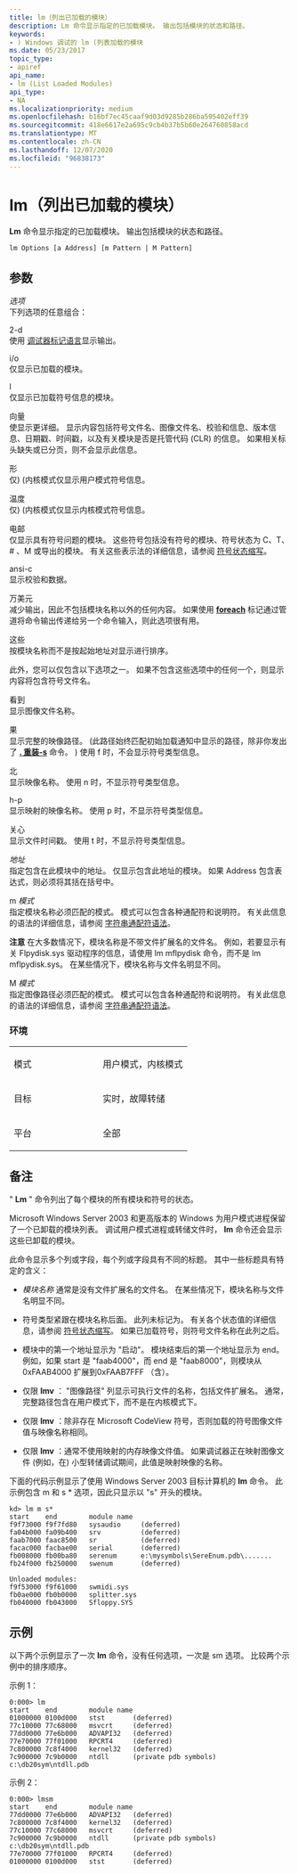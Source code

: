 ```yaml
---
title: lm（列出已加载的模块）
description: Lm 命令显示指定的已加载模块。 输出包括模块的状态和路径。
keywords:
- ) Windows 调试的 lm (列表加载的模块
ms.date: 05/23/2017
topic_type:
- apiref
api_name:
- lm (List Loaded Modules)
api_type:
- NA
ms.localizationpriority: medium
ms.openlocfilehash: b16bf7ec45caaf9d03d9285b286ba595402eff39
ms.sourcegitcommit: 418e6617e2a695c9cb4b37b5b60e264760858acd
ms.translationtype: MT
ms.contentlocale: zh-CN
ms.lasthandoff: 12/07/2020
ms.locfileid: "96838173"
---
```

# <a name="lm-list-loaded-modules"></a>lm（列出已加载的模块）


**Lm** 命令显示指定的已加载模块。 输出包括模块的状态和路径。

```dbgcmd
lm Options [a Address] [m Pattern | M Pattern]
```

## <a name="span-idddk_cmd_list_loaded_modules_dbgspanspan-idddk_cmd_list_loaded_modules_dbgspanparameters"></a><span id="ddk_cmd_list_loaded_modules_dbg"></span><span id="DDK_CMD_LIST_LOADED_MODULES_DBG"></span>参数


<span id="_______Options______"></span><span id="_______options______"></span><span id="_______OPTIONS______"></span>*选项*   
下列选项的任意组合：

<span id="D"></span><span id="d"></span>2-d  
使用 [调试器标记语言](debugger-markup-language-commands.md)显示输出。

<span id="o"></span><span id="O"></span>i/o  
仅显示已加载的模块。

<span id="l"></span><span id="L"></span>l  
仅显示已加载符号信息的模块。

<span id="v"></span><span id="V"></span>向量  
使显示更详细。 显示内容包括符号文件名、图像文件名、校验和信息、版本信息、日期戳、时间戳，以及有关模块是否是托管代码 (CLR) 的信息。 如果相关标头缺失或已分页，则不会显示此信息。

<span id="u"></span><span id="U"></span>形  
仅)  (内核模式仅显示用户模式符号信息。

<span id="k"></span><span id="K"></span>温度  
仅)  (内核模式仅显示内核模式符号信息。

<span id="e"></span><span id="E"></span>电邮  
仅显示具有符号问题的模块。 这些符号包括没有符号的模块、符号状态为 C、T、 \# 、M 或导出的模块。 有关这些表示法的详细信息，请参阅 [符号状态缩写](symbol-status-abbreviations.md)。

<span id="c"></span><span id="C"></span>ansi-c  
显示校验和数据。

<span id="1m"></span><span id="1M"></span>万美元  
减少输出，因此不包括模块名称以外的任何内容。 如果使用 [**foreach**](-foreach.md) 标记通过管道将命令输出传递给另一个命令输入，则此选项很有用。

<span id="sm"></span><span id="SM"></span>这些  
按模块名称而不是按起始地址对显示进行排序。

此外，您可以仅包含以下选项之一。 如果不包含这些选项中的任何一个，则显示内容将包含符号文件名。

<span id="i"></span><span id="I"></span>看到  
显示图像文件名称。

<span id="f"></span><span id="F"></span>果  
显示完整的映像路径。  (此路径始终匹配初始加载通知中显示的路径，除非你发出了 [**. 重装-s**](-reload--reload-module-.md) 命令。 ) 使用 f 时，不会显示符号类型信息。

<span id="n"></span><span id="N"></span>北  
显示映像名称。 使用 n 时，不显示符号类型信息。

<span id="p"></span><span id="P"></span>h-p  
显示映射的映像名称。 使用 p 时，不显示符号类型信息。

<span id="t"></span><span id="T"></span>关心  
显示文件时间戳。 使用 t 时，不显示符号类型信息。

<span id="_______a_______Address______"></span><span id="_______a_______address______"></span><span id="_______A_______ADDRESS______"></span>*地址*   
指定包含在此模块中的地址。 仅显示包含此地址的模块。 如果 Address 包含表达式，则必须将其括在括号中。

<span id="_______m_______Pattern______"></span><span id="_______m_______pattern______"></span><span id="_______M_______PATTERN______"></span> m *模式*   
指定模块名称必须匹配的模式。 模式可以包含各种通配符和说明符。 有关此信息的语法的详细信息，请参阅 [字符串通配符语法](string-wildcard-syntax.md)。

**注意**   在大多数情况下，模块名称是不带文件扩展名的文件名。 例如，若要显示有关 Flpydisk.sys 驱动程序的信息，请使用 lm mflpydisk 命令，而不是 lm mflpydisk.sys。 在某些情况下，模块名称与文件名明显不同。

 

<span id="_______M_______Pattern______"></span><span id="_______m_______pattern______"></span><span id="_______M_______PATTERN______"></span> M *模式*   
指定图像路径必须匹配的模式。 模式可以包含各种通配符和说明符。 有关此信息的语法的详细信息，请参阅 [字符串通配符语法](string-wildcard-syntax.md)。

### <a name="span-idenvironmentspanspan-idenvironmentspanspan-idenvironmentspanenvironment"></a><span id="Environment"></span><span id="environment"></span><span id="ENVIRONMENT"></span>环境

<table>
<colgroup>
<col width="50%" />
<col width="50%" />
</colgroup>
<tbody>
<tr class="odd">
<td align="left"><p>模式</p></td>
<td align="left"><p>用户模式，内核模式</p></td>
</tr>
<tr class="even">
<td align="left"><p>目标</p></td>
<td align="left"><p>实时，故障转储</p></td>
</tr>
<tr class="odd">
<td align="left"><p>平台</p></td>
<td align="left"><p>全部</p></td>
</tr>
</tbody>
</table>

 

<a name="remarks"></a>备注
-------

" **Lm** " 命令列出了每个模块的所有模块和符号的状态。

Microsoft Windows Server 2003 和更高版本的 Windows 为用户模式进程保留了一个已卸载的模块列表。 调试用户模式进程或转储文件时， **lm** 命令还会显示这些已卸载的模块。

此命令显示多个列或字段，每个列或字段具有不同的标题。 其中一些标题具有特定的含义：

-   *模块名称* 通常是没有文件扩展名的文件名。 在某些情况下，模块名称与文件名明显不同。

-   符号类型紧跟在模块名称后面。 此列未标记为。 有关各个状态值的详细信息，请参阅 [符号状态缩写](symbol-status-abbreviations.md)。 如果已加载符号，则符号文件名称在此列之后。

-   模块中的第一个地址显示为 "启动"。 模块结束后的第一个地址显示为 end。 例如，如果 start 是 "faab4000"，而 end 是 "faab8000"，则模块从0xFAAB4000 扩展到0xFAAB7FFF （含）。

-   仅限 **lmv** ： "图像路径" 列显示可执行文件的名称，包括文件扩展名。 通常，完整路径包含在用户模式下，而不是在内核模式下。

-   仅限 **lmv** ：除非存在 Microsoft CodeView 符号，否则加载的符号图像文件值与映像名称相同。

-   仅限 **lmv** ：通常不使用映射的内存映像文件值。 如果调试器正在映射图像文件 (例如，在) 小型转储调试期间，此值是映射映像的名称。

下面的代码示例显示了使用 Windows Server 2003 目标计算机的 **lm** 命令。 此示例包含 m 和 s \* 选项，因此只显示以 "s" 开头的模块。

```dbgcmd
kd> lm m s*
start    end        module name
f9f73000 f9f7fd80   sysaudio     (deferred)                 
fa04b000 fa09b400   srv          (deferred)                 
faab7000 faac8500   sr           (deferred)                 
facac000 facbae00   serial       (deferred)                 
fb008000 fb00ba80   serenum      e:\mysymbols\SereEnum.pdb\.......
fb24f000 fb250000   swenum       (deferred)                 

Unloaded modules:
f9f53000 f9f61000   swmidi.sys
fb0ae000 fb0b0000   splitter.sys
fb040000 fb043000   Sfloppy.SYS
```

<a name="examples"></a>示例
--------

以下两个示例显示了一次 **lm** 命令，没有任何选项，一次是 sm 选项。 比较两个示例中的排序顺序。

示例 1：

```dbgcmd
0:000> lm
start    end        module name
01000000 0100d000   stst       (deferred)
77c10000 77c68000   msvcrt     (deferred)
77dd0000 77e6b000   ADVAPI32   (deferred)
77e70000 77f01000   RPCRT4     (deferred)
7c800000 7c8f4000   kernel32   (deferred)
7c900000 7c9b0000   ntdll      (private pdb symbols) c:\db20sym\ntdll.pdb
```

示例 2：

```dbgcmd
0:000> lmsm
start    end        module name
77dd0000 77e6b000   ADVAPI32   (deferred)
7c800000 7c8f4000   kernel32   (deferred)
77c10000 77c68000   msvcrt     (deferred)
7c900000 7c9b0000   ntdll      (private pdb symbols)  c:\db20sym\ntdll.pdb
77e70000 77f01000   RPCRT4     (deferred)
01000000 0100d000   stst       (deferred)
```

 

 





